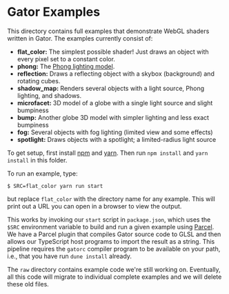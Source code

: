 # Gator Examples

This directory contains full examples that demonstrate WebGL shaders written in Gator.
The examples currently consist of:

* **flat_color:** The simplest possible shader! Just draws an object with every pixel set to a constant color.
* **phong:** The [Phong lighting model][phong].
* **reflection:** Draws a reflecting object with a skybox (background) and rotating cubes.
* **shadow_map:** Renders several objects with a light source, Phong lighting, and shadows.
* **microfacet:** 3D model of a globe with a single light source and slight bumpiness
* **bump:** Another globe 3D model with simpler lighting and less exact bumpiness
* **fog:** Several objects with fog lighting (limited view and some effects)
* **spotlight:** Draws objects with a spotlight; a limited-radius light source

[phong]: https://en.wikipedia.org/wiki/Phong_reflection_model
[blinn-phong]: https://en.wikipedia.org/wiki/Blinn%E2%80%93Phong_shading_model

To get setup, first install [npm][] and [yarn][].  Then run `npm install` and `yarn install` in this folder.

[npm]: https://www.npmjs.com/get-npm
[yarn]: https://yarnpkg.com/lang/en/docs/install/

To run an example, type:

    $ SRC=flat_color yarn run start

but replace `flat_color` with the directory name for any example.
This will print out a URL you can open in a browser to view the output.

This works by invoking our `start` script in `package.json`, which uses the `$SRC` environment variable to build and run a given example using [Parcel][].
We have a Parcel plugin that compiles Gator source code to GLSL and then allows our TypeScript host programs to import the result as a string.
This pipeline requires the `gatorc` compiler program to be available on your path, i.e., that you have run `dune install` already.

The `raw` directory contains example code we're still working on.
Eventually, all this code will migrate to individual complete examples and we will delete these old files.

[parcel]: https://parceljs.org
